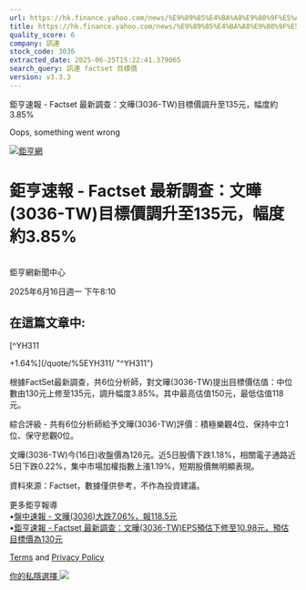 ```yaml
---
url: https://hk.finance.yahoo.com/news/%E9%89%85%E4%BA%A8%E9%80%9F%E5%A0%B1-factset-%E6%9C%80%E6%96%B0%E8%AA%BF%E6%9F%A5-%E6%96%87%E6%9B%84-3036-001020743.html
title: https://hk.finance.yahoo.com/news/%E9%89%85%E4%BA%A8%E9%80%9F%E5%A0%B1-factset-%E6%9C%80%E6%96%B0%E8
quality_score: 6
company: 訊連
stock_code: 3036
extracted_date: 2025-06-25T15:22:41.379065
search_query: 訊連 factset 目標價
version: v3.3.3
---
```


鉅亨速報 - Factset 最新調查：文曄(3036-TW)目標價調升至135元，幅度約3.85% 


Oops, something went wrong

 

[![鉅亨網](https://s.yimg.com/ny/api/res/1.2/UM5hrThmhlnSiBO4o4qlLg--/YXBwaWQ9aGlnaGxhbmRlcjt3PTE0NjtoPTQ4O2NmPXdlYnA-/https://s.yimg.com/os/creatr-uploaded-images/2020-01/147c7630-36ab-11ea-ae7c-5ee7a0016555)](http://www.cnyes.com/ "鉅亨網")

# 鉅亨速報 - Factset 最新調查：文曄(3036-TW)目標價調升至135元，幅度約3.85%

![](data:image/gif;base64,R0lGODlhAQABAIAAAAAAAP///ywAAAAAAQABAAACAUwAOw==)

鉅亨網新聞中心

2025年6月16日週一 下午8:10

## 在這篇文章中:

[^YH311

+1.64%](/quote/%5EYH311/ "^YH311")

根據FactSet最新調查，共6位分析師，對文曄(3036-TW)提出目標價估值：中位數由130元上修至135元，調升幅度3.85%。其中最高估值150元，最低估值118元。

綜合評級 - 共有6位分析師給予文曄(3036-TW)評價：積極樂觀4位、保持中立1位、保守悲觀0位。

文曄(3036-TW)今(16日)收盤價為126元。近5日股價下跌1.18%，相關電子通路近5日下跌0.22%，集中市場加權指數上漲1.19%，短期股價無明顯表現。

資料來源：Factset，數據僅供參考，不作為投資建議。

更多鉅亨報導  
•[盤中速報 - 文曄(3036)大跌7.06%，報118.5元](https://news.cnyes.com/news/id/6014690?utm_source=yahoo&utm_medium=RSS&utm_campaign=relate)  
•[鉅亨速報 - Factset 最新調查：文曄(3036-TW)EPS預估下修至10.98元，預估目標價為130元](https://news.cnyes.com/news/id/6000957?utm_source=yahoo&utm_medium=RSS&utm_campaign=relate)

[Terms](https://guce.yahoo.com/terms?locale=zh-Hant-HK)  and [Privacy Policy](https://guce.yahoo.com/privacy-policy?locale=zh-Hant-HK)

[你的私隱選擇 ![](https://s.yimg.com/dv/static/siteApp/img/privacy-choice-control.png)](https://guce.yahoo.com/state-controls?locale=zh-Hant-HK&state=VA)